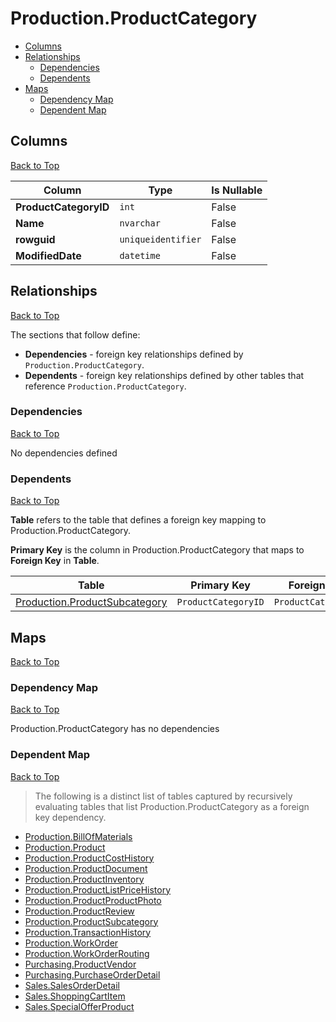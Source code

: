 # Production.ProductCategory

* [Columns](#columns)
* [Relationships](#relationships)
    * [Dependencies](#dependencies)
    * [Dependents](#dependents)
* [Maps](#maps)
    * [Dependency Map](#dependency-map)
    * [Dependent Map](#dependent-map)

## Columns
[Back to Top](#productionproductcategory)

Column | Type | Is Nullable
-------|------|------------
**ProductCategoryID** | `int` | False
**Name** | `nvarchar` | False
**rowguid** | `uniqueidentifier` | False
**ModifiedDate** | `datetime` | False

## Relationships
[Back to Top](#productionproductcategory)


The sections that follow define:
* **Dependencies** - foreign key relationships defined by `Production.ProductCategory`.
* **Dependents** - foreign key relationships defined by other tables that reference `Production.ProductCategory`.

### Dependencies
[Back to Top](#productionproductcategory)


No dependencies defined

### Dependents
[Back to Top](#productionproductcategory)

**Table** refers to the table that defines a foreign key mapping to Production.ProductCategory.

**Primary Key** is the column in Production.ProductCategory that maps to **Foreign Key** in **Table**.

Table | Primary Key | Foreign Key | Foreign Key Name
------|-------------|-------------|-----------------
[Production.ProductSubcategory](./ProductSubcategory.md) | `ProductCategoryID` | `ProductCategoryID` | **FK_ProductSubcategory_ProductCategory_ProductCategoryID**

## Maps
[Back to Top](#productionproductcategory)

### Dependency Map
[Back to Top](#productionproductcategory)

Production.ProductCategory has no dependencies

### Dependent Map
[Back to Top](#productionproductcategory)

> The following is a distinct list of tables captured by recursively evaluating tables that list Production.ProductCategory as a foreign key dependency.

* [Production.BillOfMaterials](./BillOfMaterials.md)
* [Production.Product](./Product.md)
* [Production.ProductCostHistory](./ProductCostHistory.md)
* [Production.ProductDocument](./ProductDocument.md)
* [Production.ProductInventory](./ProductInventory.md)
* [Production.ProductListPriceHistory](./ProductListPriceHistory.md)
* [Production.ProductProductPhoto](./ProductProductPhoto.md)
* [Production.ProductReview](./ProductReview.md)
* [Production.ProductSubcategory](./ProductSubcategory.md)
* [Production.TransactionHistory](./TransactionHistory.md)
* [Production.WorkOrder](./WorkOrder.md)
* [Production.WorkOrderRouting](./WorkOrderRouting.md)
* [Purchasing.ProductVendor](../Purchasing/ProductVendor.md)
* [Purchasing.PurchaseOrderDetail](../Purchasing/PurchaseOrderDetail.md)
* [Sales.SalesOrderDetail](../Sales/SalesOrderDetail.md)
* [Sales.ShoppingCartItem](../Sales/ShoppingCartItem.md)
* [Sales.SpecialOfferProduct](../Sales/SpecialOfferProduct.md)

